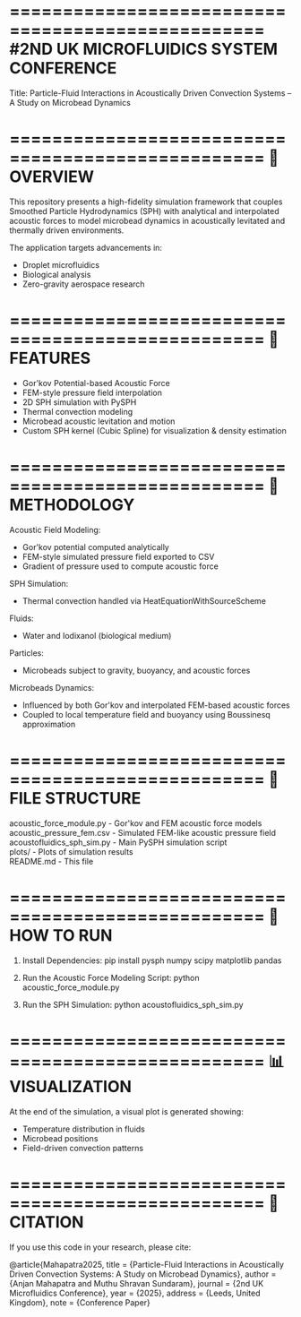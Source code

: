 ==================================================
#2ND UK MICROFLUIDICS SYSTEM CONFERENCE
==================================================
Title: Particle-Fluid Interactions in Acoustically Driven Convection Systems – A Study on Microbead Dynamics


==================================================
🧪 OVERVIEW
==================================================

This repository presents a high-fidelity simulation framework that couples
Smoothed Particle Hydrodynamics (SPH) with analytical and interpolated acoustic
forces to model microbead dynamics in acoustically levitated and thermally
driven environments.

The application targets advancements in:
- Droplet microfluidics
- Biological analysis
- Zero-gravity aerospace research


==================================================
📌 FEATURES
==================================================

- Gor'kov Potential-based Acoustic Force
- FEM-style pressure field interpolation
- 2D SPH simulation with PySPH
- Thermal convection modeling
- Microbead acoustic levitation and motion
- Custom SPH kernel (Cubic Spline) for visualization & density estimation


==================================================
🧬 METHODOLOGY
==================================================

Acoustic Field Modeling:
- Gor'kov potential computed analytically
- FEM-style simulated pressure field exported to CSV
- Gradient of pressure used to compute acoustic force

SPH Simulation:
- Thermal convection handled via HeatEquationWithSourceScheme

Fluids:
- Water and Iodixanol (biological medium)

Particles:
- Microbeads subject to gravity, buoyancy, and acoustic forces

Microbeads Dynamics:
- Influenced by both Gor'kov and interpolated FEM-based acoustic forces
- Coupled to local temperature field and buoyancy using Boussinesq approximation


==================================================
📂 FILE STRUCTURE
==================================================

acoustic_force_module.py        - Gor'kov and FEM acoustic force models  
acoustic_pressure_fem.csv       - Simulated FEM-like acoustic pressure field  
acoustofluidics_sph_sim.py      - Main PySPH simulation script  
plots/                          - Plots of simulation results  
README.md                       - This file


==================================================
🚀 HOW TO RUN
==================================================

1. Install Dependencies:
   pip install pysph numpy scipy matplotlib pandas

2. Run the Acoustic Force Modeling Script:
   python acoustic_force_module.py

3. Run the SPH Simulation:
   python acoustofluidics_sph_sim.py


==================================================
📊 VISUALIZATION
==================================================

At the end of the simulation, a visual plot is generated showing:
- Temperature distribution in fluids
- Microbead positions
- Field-driven convection patterns


==================================================
📖 CITATION
==================================================

If you use this code in your research, please cite:

@article{Mahapatra2025,
  title     = {Particle-Fluid Interactions in Acoustically Driven Convection Systems: A Study on Microbead Dynamics},
  author    = {Anjan Mahapatra and Muthu Shravan Sundaram},
  journal   = {2nd UK Microfluidics Conference},
  year      = {2025},
  address   = {Leeds, United Kingdom},
  note      = {Conference Paper}
 







